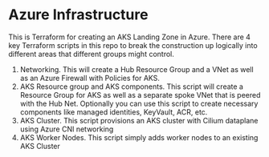 # Azure Infrastructure #

This is Terraform for creating an AKS Landing Zone in Azure.  There are 4 key Terraform scripts in this repo to break the construction up logically into different areas that different groups might control.

1.  Networking.  This will create a Hub Resource Group and a VNet as well as an Azure Firewall with Policies for AKS.
2.  AKS Resource group and AKS components.  This script will create a Resource Group for AKS as well as a separate spoke VNet that is peered with the Hub Net.  Optionally you can use this script to create necessary components like managed identities, KeyVault, ACR, etc.
3.  AKS Cluster.  This script provisions an AKS cluster with Cilium dataplane using Azure CNI networking
4.  AKS Worker Nodes.  This script simply adds worker nodes to an existing AKS Cluster

